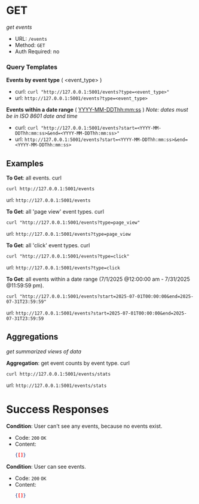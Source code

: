 # GET
*get events*

- URL: ``` /events ```
- Method: ``` GET ```
- Auth Required: no

### Query Templates
**Events by event type** ( <event_type> )
- curl: ``` curl "http://127.0.0.1:5001/events?type=<event_type>" ```
- url: ``` http://127.0.0.1:5001/events?type=<event_type> ```

**Events within a date range** ( <YYYY-MM-DDThh:mm:ss> )
*Note: dates must be in ISO 8601 date and time*

- curl: ``` curl "http://127.0.0.1:5001/events?start=<YYYY-MM-DDThh:mm:ss>&end=<YYYY-MM-DDThh:mm:ss>" ```
- url: ``` http://127.0.0.1:5001/events?start=<YYYY-MM-DDThh:mm:ss>&end=<YYYY-MM-DDThh:mm:ss> ```

## Examples
**To Get**: all events.
curl
```
curl http://127.0.0.1:5001/events
``` 

url: ``` http://127.0.0.1:5001/events ```

**To Get**: all 'page view' event types.
curl
```
curl "http://127.0.0.1:5001/events?type=page_view"
``` 

url: ``` http://127.0.0.1:5001/events?type=page_view ```

**To Get**: all 'click' event types.
curl
```
curl "http://127.0.0.1:5001/events?type=click"
``` 

url: ``` http://127.0.0.1:5001/events?type=click ```

**To Get**: all events within a date range (7/1/2025 @12:00:00 am - 7/31/2025 @11:59:59 pm).
```
curl "http://127.0.0.1:5001/events?start=2025-07-01T00:00:00&end=2025-07-31T23:59:59"
``` 

url: ``` http://127.0.0.1:5001/events?start=2025-07-01T00:00:00&end=2025-07-31T23:59:59 ```

## Aggregations 
*get summarized views of data*

**Aggregation**: get event counts by event type.
curl
```
curl http://127.0.0.1:5001/events/stats
``` 

url: ``` http://127.0.0.1:5001/events/stats ``` 

# Success Responses
**Condition**: User can't see any events, because no events exist.
- Code: ```200``` ```OK```
- Content:
    ```json 
    {[]} 
    ```

**Condition**: User can see events.
- Code: ```200``` ```OK```
- Content: 
    ```json 
    {[]} 
    ```